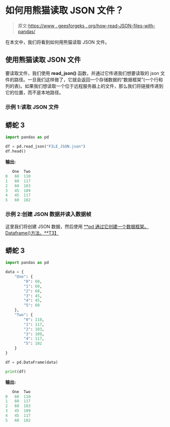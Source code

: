 # 如何用熊猫读取 JSON 文件？

> 原文:[https://www . geesforgeks . org/how-read-JSON-files-with-pandas/](https://www.geeksforgeeks.org/how-to-read-json-files-with-pandas/)

在本文中，我们将看到如何用熊猫读取 JSON 文件。

## 使用熊猫读取 JSON 文件

要读取文件，我们使用 **read_json()** 函数，并通过它传递我们想要读取的 json 文件的路径。一旦我们这样做了，它就会返回一个存储数据的“数据框架”(一个行和列的表)。如果我们想读取一个位于远程服务器上的文件，那么我们将链接传递到它的位置，而不是本地路径。

### **示例 1:读取 JSON 文件**

## 蟒蛇 3

```py
import pandas as pd

df = pd.read_json("FILE_JSON.json")
df.head()
```

**输出:**

```py
   One  Two
0   60  110
1   60  117
2   60  103
3   45  109
4   45  117
5   60  102
```

### 示例 2:创建 JSON 数据并读入数据帧

这里我们将创建 JSON 数据，然后使用 [**pd 通过它创建一个数据框架。Dataframe()方法。**T3】](https://www.geeksforgeeks.org/python-pandas-dataframe/)

## 蟒蛇 3

```py
import pandas as pd

data = {
    "One": {
        "0": 60,
        "1": 60,
        "2": 60,
        "3": 45,
        "4": 45,
        "5": 60
    },
    "Two": {
        "0": 110,
        "1": 117,
        "2": 103,
        "3": 109,
        "4": 117,
        "5": 102
    }
}

df = pd.DataFrame(data)

print(df)
```

**输出:**

```py
   One  Two
0   60  110
1   60  117
2   60  103
3   45  109
4   45  117
5   60  102
```